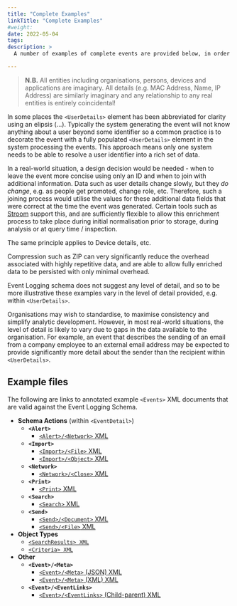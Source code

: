 ```yaml
---
title: "Complete Examples"
linkTitle: "Complete Examples"
#weight:
date: 2022-05-04
tags: 
description: >
  A number of examples of complete events are provided below, in order to illustrate use of the schema.

---
```


> **N.B.** All entities including organisations, persons, devices and applications are imaginary. All details (e.g. MAC Address, Name, IP Address) are similarly imaginary and any relationship to any real entities is entirely coincidental!

In some places the `<UserDetails>` element has been abbreviated for clarity using an elipsis (...).
Typically the system generating the event will not know anything about a user beyond some identifier so a common practice is to decorate the event with a fully populated `<UserDetails>` element in the system processing the events.
This approach means only one system needs to be able to resolve a user identifier into a rich set of data.

In a real-world situation, a design decision would be needed - when to leave the event more concise using only an ID and when to join with additional information.
Data such as user details change slowly, but they _do change_, e.g. as people get promoted, change role, etc.
Therefore, such a joining process would utilise the values for these additional data fields that were correct at the time the event was generated.
Certain tools such as [Stroom](https://github.com/gchq/stroom-docs/blob/master/README.md "Stroom on Github") support this, and are sufficiently flexible to allow this enrichment process to take place during initial normalisation prior to storage, during analysis or at query time / inspection.

The same principle applies to Device details, etc.

Compression such as ZIP can very significantly reduce the overhead associated with highly repetitive data, and are able to allow fully enriched data to be persisted with only minimal overhead.

Event Logging schema does not suggest any level of detail, and so to be more illustrative these examples vary in the level of detail provided, e.g. within `<UserDetails>`.

Organisations may wish to standardise, to maximise consistency and simplify analytic development.
However, in most real-world situations, the level of detail is likely to vary due to gaps in the data available to the organisation. 
For example, an event that describes the sending of an email from a company employee to an external email address may be expected to provide significantly more detail about the sender than the recipient within `<UserDetails>`.

## Example files

The following are links to annotated example `<Events>` XML documents that are valid against the Event Logging Schema.

* **Schema Actions** (within `<EventDetail>`)
  * **`<Alert>`**
    * [`<Alert>/<Network>` XML](./xml/schemaActions/Alert_Network.xml.md)
  * **`<Import>`**
    * [`<Import>/<File>` XML](./xml/schemaActions/Import_File.xml.md)
    * [`<Import>/<Object>` XML](./xml/schemaActions/Import_Object.xml.md)
  * **`<Network>`**
    * [`<Network>/<Close>` XML](./xml/schemaActions/Network_Close.xml.md)
  * **`<Print>`**
    * [`<Print>` XML](./xml/schemaActions/Print.xml.md)
  * **`<Search>`**
    * [`<Search>` XML](./xml/schemaActions/Search.xml.md)
  * **`<Send>`**
    * [`<Send>/<Document>` XML](./xml/schemaActions/Send_Document.xml.md)
    * [`<Send>/<File>` XML](./xml/schemaActions/Send_File.xml.md)
* **Object Types**
  * [`<SearchResults> XML`](./xml/objectTypes/SearchResults.xml.md)
  * [`<Criteria> XML`](./xml/objectTypes/Criteria.xml.md)
* **Other**
  * **`<Event>/<Meta>`**
    * [`<Event>/<Meta>` (JSON) XML](./xml/Event_Meta_JSON.xml.md)
    * [`<Event>/<Meta>` (XML) XML](./xml/Event_Meta_XML.xml.md)
  * **`<Event>/<EventLinks>`**
    * [`<Event>/<EventLinks>` (Child-parent) XML](./xml/Event_EventLinks.xml.md)
